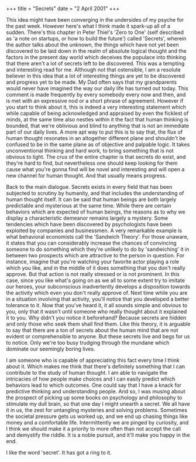 +++
title = "Secrets"
date = "2 April 2001"
+++

This idea might have been converging in the undersides of my psyche for the past week. However here's what I think made it spark-up all of a sudden. There's this chapter in Peter Thiel's 'Zero to One' (self described as 'a note on startups, or how to build the future') called 'Secrets', wherein the author talks about the unknown, the things which have not yet been discovered to be laid down in the realm of absolute logical thought and the factors in the present day world which deceives the populace into thinking that there aren't a lot of secrets left to be discovered. This was a tempting and interesting read for me. Although not that ostensible, I am a resolute believer in this idea that a lot of interesting things are yet to be discovered and progress yet to be made. My Dad often says that my grandparents would never have imagined the way our daily life has turned out today. This comment is made frequently by every somebody every now and then, and is met with an expressive nod or a short phrase of agreement. However if you start to think about it, this is indeed a very interesting statement which while capable of being acknowledged and appraised by even the ficklest of minds, at the same time also nestles within it the fact that human thinking is bounded, that we're oblivious and blind to anything that is not an immediate part of our daily lives. A more apt way to put this is to say that, the flux of human thought resonates in an altogether different plane and shouldn't be confused to be in the same plane as of objective and palpable logic. It takes unconventional thinking and hard work, to bring something that is not obvious to light. The crux of the entire chapter is that secrets do exist, and they're hard to find, but nevertheless one should keep looking for them cause what you're gonna find will be novel and interesting and will open a new channel for human thought. And that usually means progress.

Back to the main dialogue. Secrets exists in every field that has been subjected to scrutiny by humanity, and that includes the understanding of human thought itself. It can be said that human beings are both largely predictable and mysterious at the same time. While there are certain behaviors which are expected of human beings, the reasons as to why we display a characteristic demeanor remains largely a mystery. Some tendencies which have been discovered by psychologists have been exploited by companies and businessmen. A very remarkable example is what behavioral economists call the 'Sandwich Theory'. For those unaware, it states that you can considerably increase the chances of convincing someone to do something which they're unlikely to do by 'sandwiching' it in between two prospects which are attractive to the person in question. For instance, imagine that you're watching your favorite actor playing a role which you like, and in the middle of it does something that you don't really approve. But that action is not really stressed or is not prominent. In this case, since you like what's going on as we all to some extent try to imitate our heroes, your subconscious inadvertently develops a disposition towards the activity which even you don't really approve of. Next time while you are in a situation involving that activity, you'll notice that you developed a better tolerance to it. Now that you've heard it, it all sounds simple and obvious to you, only that it wasn't until someone who really thought about it explained it to you. Why didn't you notice it beforehand? Because secrets are hidden and only those who seek them shall find them. Like this theory, it is arguable to say that there are a ton of secrets about the human mind that are not evident or comprehensible to anyone. But these secrets live and begs for us to notice. Only we're too busy trudging through the mundane which dominate our seemingly boring lives.

I am someone who is capable of appreciating this fact every time I think about it. Which makes me think that there's definitely something that I can contribute to the study of human thought. I am able to navigate the intricacies of how people make choices and I can easily predict which behaviors lead to which outcomes. One could say that I have a knack for predictive thinking and understanding people. And so, I was musing about the prospect of picking up some books on psychology and philosophy to stimulate my dull brain, so that one day I might unearth a secret. We all have it in us, the zest for untangling mysteries and solving problems. Sometimes the societal pressure gets us worked up, and we end up chasing things like money and a comfortable life. Intermittently we are pinged by curiosity, and I think we should make it a priority to more often than not accept the call and demystify the riddle. It is a noble pursuit, and it'll make you happy in the end.

I like the word 'secret'. It has got a ring to it.